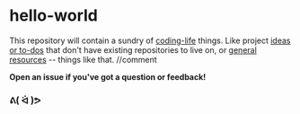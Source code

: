 hello-world
===========

This repository will contain a sundry of [coding-life](code-life.md) things. Like project [ideas or to-dos](http://github.com/jlord/hello-world/issues) that don't have existing repositories to live on, or [general resources](code-life.md) -- things like that. //comment

**Open an issue if you've got a question or feedback!**

### ᕕ( ᐛ )ᕗ
